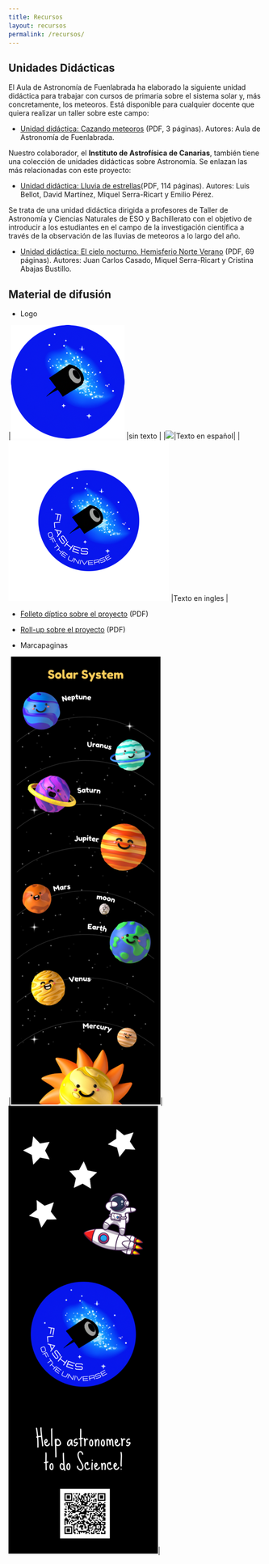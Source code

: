 ```yaml
---
title: Recursos
layout: recursos
permalink: /recursos/
---
```

## Unidades Didácticas

El Aula de Astronomía de Fuenlabrada ha elaborado la siguiente unidad didáctica para trabajar con cursos de primaria sobre el sistema solar y, más concretamente, los meteoros. Está disponible para cualquier docente que quiera realizar un taller sobre este campo:

+ [Unidad didáctica: Cazando meteoros](../docs/images/UNIDAD_DIDACTICA_PARA_PRIMARIA_METEOROS_1.pdf) (PDF, 3 páginas). Autores: Aula de Astronomía de Fuenlabrada.

Nuestro colaborador, el **Instituto de Astrofísica de Canarias**, también tiene una colección de unidades didácticas sobre Astronomía. Se enlazan las más relacionadas con este proyecto:

+ [Unidad didáctica: Lluvia de estrellas](https://www.iac.es/es/divulgacion/ediciones/lluvia-de-estrellas-unidad-didactica)(PDF, 114 páginas). Autores: Luis Bellot, David Martínez, Miquel Serra-Ricart y Emilio Pérez. 

Se trata de una unidad didáctica dirigida a profesores de Taller de Astronomía y Ciencias Naturales de ESO y Bachillerato con el objetivo de introducir a los estudiantes en el campo de la investigación científica a través de la observación de las lluvias de meteoros a lo largo del año.

+ [Unidad didáctica: El cielo nocturno. Hemisferio Norte Verano](https://www.iac.es/cosmoeduca/enlaces/cielos.pdf) (PDF, 69 páginas). Autores: Juan Carlos Casado, Miquel Serra-Ricart y Cristina Abajas Bustillo. 

## Material de difusión

+ Logo

|![](../docs/images/logo_sin_texto.png)    |sin texto       |
|![](../docs/images/logo_texto_español.png)|Texto en español|
|![](../docs/images/logo_texto_ingles.png) |Texto en ingles |

+ [Folleto díptico sobre el proyecto](../docs/images/diptico_destellos.pdf) (PDF)

+ [Roll-up sobre el proyecto](../docs/images/roll_up_destellos.pdf) (PDF)

+ Marcapaginas

|![](../docs/images/1.png)|![](../docs/images/2.png)|

